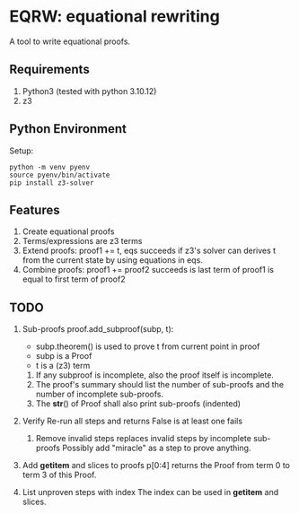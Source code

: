 # EQRW: equational rewriting

A tool to write equational proofs.

## Requirements

1. Python3 (tested with python 3.10.12)
2. z3

## Python Environment

Setup:

    python -m venv pyenv
    source pyenv/bin/activate
    pip install z3-solver


## Features

1. Create equational proofs
2. Terms/expressions are z3 terms
3. Extend proofs: proof1 += t, eqs
   succeeds if z3's solver can derives t from the current state by using equations in eqs.
4. Combine proofs: proof1 += proof2
   succeeds is last term of proof1 is equal to first term of proof2

   
## TODO

1. Sub-proofs
   proof.add_subproof(subp, t):
   - subp.theorem() is used to prove t from current point in proof
   - subp is a Proof
   - t is a (z3) term
   
   1. If any subproof is incomplete, also the proof itself is incomplete.
   2. The proof's summary should list the number of sub-proofs and the number of incomplete
      sub-proofs.
   3. The __str__() of Proof shall also print sub-proofs (indented)

2. Verify
   Re-run all steps and returns False is at least one fails
   1. Remove invalid steps
      replaces invalid steps by incomplete sub-proofs 
   Possibly add "miracle" as a step to prove anything.

3. Add __getitem__ and slices to proofs
   p[0:4] returns the Proof from term 0 to term 3 of this Proof.

4. List unproven steps with index
   The index can be used in __getitem__ and slices.

